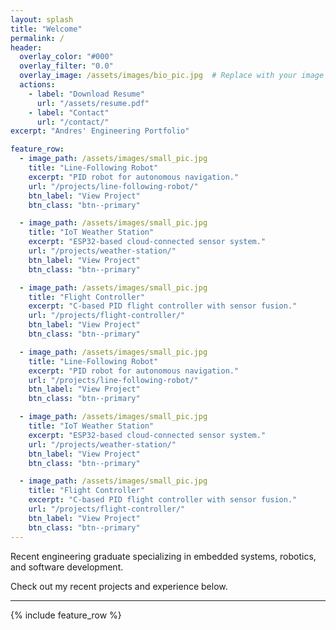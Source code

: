 ```yaml
---
layout: splash
title: "Welcome"
permalink: /
header:
  overlay_color: "#000"
  overlay_filter: "0.0"
  overlay_image: /assets/images/bio_pic.jpg  # Replace with your image path
  actions:
    - label: "Download Resume"
      url: "/assets/resume.pdf"
    - label: "Contact"
      url: "/contact/"
excerpt: "Andres' Engineering Portfolio"

feature_row:
  - image_path: /assets/images/small_pic.jpg
    title: "Line-Following Robot"
    excerpt: "PID robot for autonomous navigation."
    url: "/projects/line-following-robot/"
    btn_label: "View Project"
    btn_class: "btn--primary"

  - image_path: /assets/images/small_pic.jpg
    title: "IoT Weather Station"
    excerpt: "ESP32-based cloud-connected sensor system."
    url: "/projects/weather-station/"
    btn_label: "View Project"
    btn_class: "btn--primary"

  - image_path: /assets/images/small_pic.jpg
    title: "Flight Controller"
    excerpt: "C-based PID flight controller with sensor fusion."
    url: "/projects/flight-controller/"
    btn_label: "View Project"
    btn_class: "btn--primary"

  - image_path: /assets/images/small_pic.jpg
    title: "Line-Following Robot"
    excerpt: "PID robot for autonomous navigation."
    url: "/projects/line-following-robot/"
    btn_label: "View Project"
    btn_class: "btn--primary"

  - image_path: /assets/images/small_pic.jpg
    title: "IoT Weather Station"
    excerpt: "ESP32-based cloud-connected sensor system."
    url: "/projects/weather-station/"
    btn_label: "View Project"
    btn_class: "btn--primary"

  - image_path: /assets/images/small_pic.jpg
    title: "Flight Controller"
    excerpt: "C-based PID flight controller with sensor fusion."
    url: "/projects/flight-controller/"
    btn_label: "View Project"
    btn_class: "btn--primary"
---
```


Recent engineering graduate specializing in embedded systems, robotics, and software development.

Check out my recent projects and experience below.

---

{% include feature_row %}
